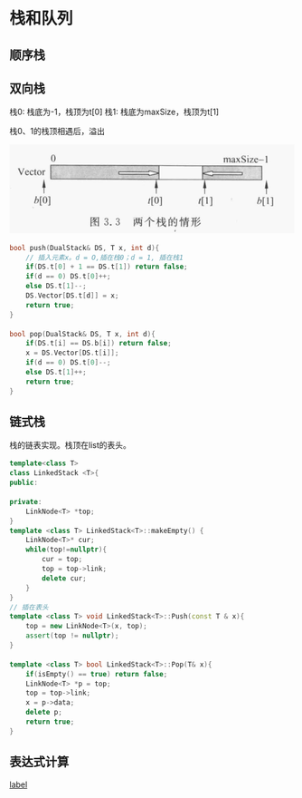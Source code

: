 # 栈和队列

## 顺序栈


## 双向栈

栈0: 栈底为-1，栈顶为t[0]
栈1: 栈底为maxSize，栈顶为t[1]

栈0、1的栈顶相遇后，溢出

![Alt text](assets/ch3/image.png)

```cpp
bool push(DualStack& DS, T x, int d){
    // 插入元素x。d = O,插在栈0；d = 1, 插在栈1
    if(DS.t[0] + 1 == DS.t[1]) return false;
    if(d == 0) DS.t[0]++;
    else DS.t[1]--;
    DS.Vector[DS.t[d]] = x;
    return true;
}

bool pop(DualStack& DS, T x, int d){
    if(DS.t[i] == DS.b[i]) return false;
    x = DS.Vector[DS.t[i]];
    if(d == 0) DS.t[0]--;
    else DS.t[1]++;
    return true;
}
```

## 链式栈

栈的链表实现。栈顶在list的表头。

```cpp
template<class T>
class LinkedStack <T>{
public:

private:
    LinkNode<T> *top;
}
template <class T> LinkedStack<T>::makeEmpty() {
    LinkNode<T>* cur;
    while(top!=nullptr){
        cur = top;
        top = top->link;
        delete cur;
    }
}
// 插在表头
template <class T> void LinkedStack<T>::Push(const T & x){
    top = new LinkNode<T>(x, top);
    assert(top != nullptr);
}

template <class T> bool LinkedStack<T>::Pop(T& x){
    if(isEmpty() == true) return false;
    LinkNode<T> *p = top;
    top = top->link;
    x = p->data;
    delete p;
    return true;
}

```

## 表达式计算

[label](linear_tables/stack/notations.md)


